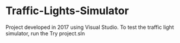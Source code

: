 # Traffic-Lights-Simulator
Project developed in 2017 using Visual Studio.
To test the traffic light simulator, run the Try project.sln
